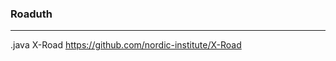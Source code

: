 ### Roaduth
---

.java X-Road
https://github.com/nordic-institute/X-Road

```
```

```ruby
```

```
```

